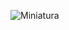 ![Miniatura](https://github.com/micCi0/Flappy-bird/assets/120597140/d2f8c459-e184-4c61-ba29-5a078be51ea5)
